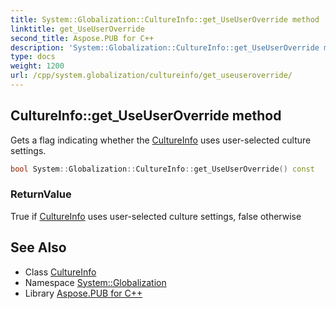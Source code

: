 ```yaml
---
title: System::Globalization::CultureInfo::get_UseUserOverride method
linktitle: get_UseUserOverride
second_title: Aspose.PUB for C++
description: 'System::Globalization::CultureInfo::get_UseUserOverride method. Gets a flag indicating whether the CultureInfo uses user-selected culture settings in C++.'
type: docs
weight: 1200
url: /cpp/system.globalization/cultureinfo/get_useuseroverride/
---
```

## CultureInfo::get_UseUserOverride method


Gets a flag indicating whether the [CultureInfo](../) uses user-selected culture settings.

```cpp
bool System::Globalization::CultureInfo::get_UseUserOverride() const
```


### ReturnValue

True if [CultureInfo](../) uses user-selected culture settings, false otherwise

## See Also

* Class [CultureInfo](../)
* Namespace [System::Globalization](../../)
* Library [Aspose.PUB for C++](../../../)
